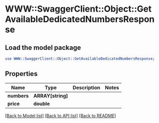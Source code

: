 # WWW::SwaggerClient::Object::GetAvailableDedicatedNumbersResponse

## Load the model package
```perl
use WWW::SwaggerClient::Object::GetAvailableDedicatedNumbersResponse;
```

## Properties
Name | Type | Description | Notes
------------ | ------------- | ------------- | -------------
**numbers** | **ARRAY[string]** |  | 
**price** | **double** |  | 

[[Back to Model list]](../README.md#documentation-for-models) [[Back to API list]](../README.md#documentation-for-api-endpoints) [[Back to README]](../README.md)


